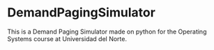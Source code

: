 # DemandPagingSimulator
This is a Demand Paging Simulator made on python for the Operating Systems course at Universidad del Norte.

